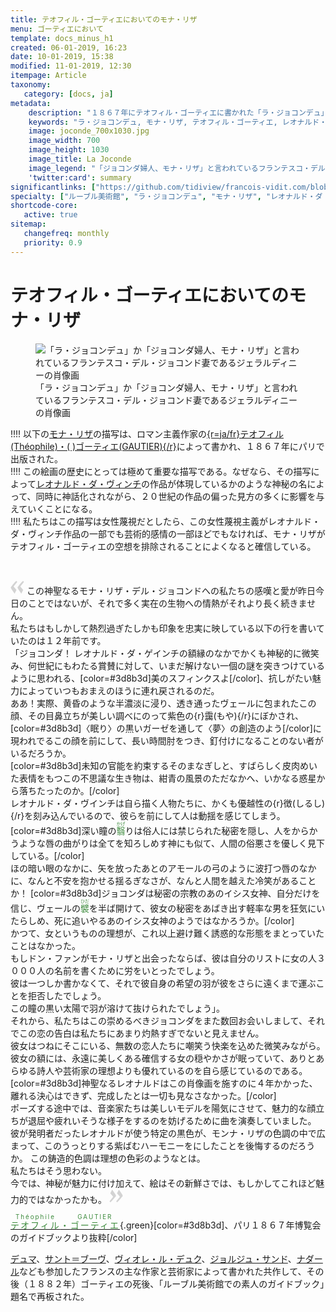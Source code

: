 ```yaml
---
title: テオフィル・ゴーティエにおいてのモナ・リザ
menu: ゴーティエにおいて
template: docs_minus_h1
created: 06-01-2019, 16:23
date: 10-01-2019, 15:38
modified: 11-01-2019, 12:30
itempage: Article
taxonomy:
   category: [docs, ja]
metadata:
    description: "１８６７年にテオフィル・ゴーティエに書かれた「ラ・ジョコンデュ」か「ジョコンダ婦人、モナ・リザ」と言われているフランテスコ・デル・ジョコンド妻であるジェラルディニーの肖像画の最初の描写書の紹介。"
    keywords: "ラ・ジョコンデュ, モナ・リザ, テオフィル・ゴーティエ, レオナルド・ダ・ヴィンチ"
    image: joconde_700x1030.jpg
    image_width: 700
    image_height: 1030
    image_title: La Joconde
    image_legend: "「ジョコンダ婦人、モナ・リザ」と言われているフランテスコ・デル・ジョコンド妻であるジェラルディニーの肖像画"
    'twitter:card': summary
significantlinks: ["https://github.com/tidiview/francois-vidit.com/blob/develop/user/sites/docs/pages/01.home/01.paris/01.louvre/la-joconde/gautier/docs.ja.md"]
specialty: ["ルーブル美術館", "ラ・ジョコンデュ", "モナ・リザ", "レオナルド・ダ・ヴィンチ", "テオフィル・ゴーティエ"]
shortcode-core:
   active: true
sitemap:
   changefreq: monthly
   priority: 0.9
---
```

# テオフィル・ゴーティエにおいてのモナ・リザ

<figure><picture>
<source
sizes="(max-width: 767px) 98vw, (min-width: 959px) 50vw, 86vw"
srcset="
/user/sites/docs/pages/01.home/01.paris/01.louvre/01.la-joconde/01.vasari/la-joconde-280.webp 280w,
/user/sites/docs/pages/01.home/01.paris/01.louvre/01.la-joconde/01.vasari/la-joconde-380.webp 380w,
/user/sites/docs/pages/01.home/01.paris/01.louvre/01.la-joconde/01.vasari/la-joconde-480.webp 480w,
/user/sites/docs/pages/01.home/01.paris/01.louvre/01.la-joconde/01.vasari/la-joconde-640.webp 640w,
/user/sites/docs/pages/01.home/01.paris/01.louvre/01.la-joconde/01.vasari/la-joconde-840.webp 840w,
/user/sites/docs/pages/01.home/01.paris/01.louvre/01.la-joconde/01.vasari/la-joconde-1280.webp 1280w,
/user/sites/docs/pages/01.home/01.paris/01.louvre/01.la-joconde/01.vasari/la-joconde-1600.webp 1600w,
/user/sites/docs/pages/01.home/01.paris/01.louvre/01.la-joconde/01.vasari/la-joconde-1920.webp 1920w"
type="image/webp" />
<img
src="/user/sites/docs/pages/01.home/01.paris/01.louvre/01.la-joconde/01.vasari/la-joconde-840.jpg" title="「ラ・ジョコンデュ」か「ジョコンダ婦人、モナ・リザ」と言われているフランテスコ・デル・ジョコンド妻であるジェラルディニーの肖像画" alt="「ラ・ジョコンデュ」か「ジョコンダ婦人、モナ・リザ」と言われているフランテスコ・デル・ジョコンド妻であるジェラルディニーの肖像画" class="class-diane-img"
sizes="(max-width: 767px) 98vw, (min-width: 959px) 50vw, 86vw"
srcset="
/user/sites/docs/pages/01.home/01.paris/01.louvre/01.la-joconde/01.vasari/la-joconde-280.jpg 280w,
/user/sites/docs/pages/01.home/01.paris/01.louvre/01.la-joconde/01.vasari/la-joconde-380.jpg 380w,
/user/sites/docs/pages/01.home/01.paris/01.louvre/01.la-joconde/01.vasari/la-joconde-480.jpg 480w,
/user/sites/docs/pages/01.home/01.paris/01.louvre/01.la-joconde/01.vasari/la-joconde-640.jpg 640w,
/user/sites/docs/pages/01.home/01.paris/01.louvre/01.la-joconde/01.vasari/la-joconde-840.jpg 840w,
/user/sites/docs/pages/01.home/01.paris/01.louvre/01.la-joconde/01.vasari/la-joconde-1280.jpg 1280w,
/user/sites/docs/pages/01.home/01.paris/01.louvre/01.la-joconde/01.vasari/la-joconde-1600.jpg 1600w,
/user/sites/docs/pages/01.home/01.paris/01.louvre/01.la-joconde/01.vasari/la-joconde-1920.jpg 1920w" id="zephyr_et_flore">
</picture><figcaption>「ラ・ジョコンデュ」か「ジョコンダ婦人、モナ・リザ」と言われているフランテスコ・デル・ジョコンド妻であるジェラルディニーの肖像画</figcaption></figure>

!!!! 以下の[モナ・リザ][2]の描写は、ロマン主義作家の[{r=ja/fr}テオフィル(Théophile)・(&#160;)ゴーティエ(GAUTIER){/r}][1]によって書かれ、１８６７年にパリで出版された。  
!!!! この絵画の歴史にとっては極めて重要な描写である。なぜなら、その描写によって[レオナルド・ダ・ヴィンチ][3]の作品が体現しているかのような神秘の名によって、同時に神話化されながら、２０世紀の作品の偏った見方の多くに影響を与えていくことになる。  
!!!! 私たちはこの描写は女性蔑視だとしたら、この女性蔑視主義がレオナルド・ダ・ヴィンチ作品の一部でも芸術的感情の一部ほどでもなければ、モナ・リザがテオフィル・ゴーティエの空想を排除されることによくなると確信している。

<br>

<span><svg xmlns="http://www.w3.org/2000/svg" width="22px" height="22px" viewBox="0 0 78 78" fill="lightgrey" opacity="1"><path d="M76.5 9.0009L57.0898 32.605c-.88226 1.10283-.88226 1.54397-.88226 1.76454 0 1.10286 1.76455 3.30857 2.8674 4.632l13.0167 14.99877L61.50123 74.9545 50.4727 59.51456c-2.87047-3.97028-10.80793-15.88413-10.80793-19.19267 0-1.76458.6617-2.4263 6.6171-9.7051C60.8395 12.74754 63.04522 10.98297 70.98575 3.0455L76.5 9.00092zm-38.16172 0L18.9281 32.605c-.88228 1.10283-.88228 1.54397-.88228 1.76454 0 1.10286 1.76457 3.30857 2.86742 4.632L33.92688 54.0003 23.3395 74.9545 12.30793 59.51456C9.44053 55.54428 1.5 43.63043 1.5 40.3219c0-1.76458.6617-2.4263 6.6171-9.7051C22.67475 12.74754 24.88043 10.98297 32.82097 3.0455l5.51732 5.9554z"/></svg></span> 
この神聖なるモナ・リザ・デル・ジョコンドへの私たちの感嘆と愛が昨日今日のことではないが、それで多く実在の生物への情熱がそれより長く続きません。  
私たちはもしかして熱烈過ぎたしかも印象を忠実に映している以下の行を書いていたのは１２年前です。  
「ジョコンダ！
レオナルド・ダ・ゲインチの額縁のなかでかくも神秘的に微笑み、何世紀にもわたる賞賛に対して、いまだ解けない一個の謎を突きつけているように思われる、[color=#3d8b3d]美のスフィンクスよ[/color]、抗しがたい魅力によっていつもおまえのほうに連れ戻されるのだ。  
ああ！実際、黄昏のような半濃淡に浸り、透き通ったヴェールに包まれたこの顔、その目鼻立ちが美しい調べにのって紫色の{r}靄(もや){/r}にぼかされ、[color=#3d8b3d]〈眠り〉の黒いガーゼを通して〈夢〉の創造のよう[/color]に現われでるこの顔を前にして、長い時間肘をつき、釘付けになることのない者がいるだろうか。  
[color=#3d8b3d]未知の官能を約束するそのまなぎしと、すばらしく皮肉めいた表情をもつこの不思議な生き物は、紺青の風景のただなかへ、いかなる惑星から落ちたったのか。[/color]  
レオナルド・ダ・ヴインチは自ら描く人物たちに、かくも優越性の{r}徴(しるし){/r}を刻み込んでいるので、彼らを前にして人は動揺を感じてしまう。  
[color=#3d8b3d]深い瞳の<ruby style="color:#3d8b3d;">翳<rp>(</rp><rt style="color:#3d8b3d;">かげ</rt><rp>)</rp></ruby>りは俗人には禁じられた秘密を隠し、人をからかうような唇の曲がりは全てを知ろしめす神にも似て、人間の俗悪さを優しく見下している。[/color]  
ほの暗い眼のなかに、矢を放ったあとのアモールの弓のように波打つ唇のなかに、なんと不安を抱かせる揺るぎなさが、なんと人間を越えた冷笑があることか！
[color=#3d8b3d]ジョコンダは秘密の宗教のあのイシス女神、自分だけを信じ、ヴェールの<ruby style="color:#3d8b3d;">襞<rp>(</rp><rt style="color:#3d8b3d;">ひだ</rt><rp>)</rp></ruby>を半ば開けて、彼女の秘密をあばき出す軽率な男を狂気にいたらしめ、死に追いやるあのイシス女神のようではなかろうか。[/color]  
かつて、女というものの理想が、これ以上避け難く誘惑的な形態をまとっていたことはなかった。   
もしドン・ファンがモナ・リザと出会ったならば、彼は自分のリストに女の人３０００人の名前を書くために労をいとったでしょう。  
彼は一つしか書かなくて、それで彼自身の希望の羽が彼をさらに遠くまで運ぶことを拒否したでしょう。  
この瞳の黒い太陽で羽が溶けて抜けられたでしょう」。  
それから、私たちはこの崇めるべきジョコンダをまた数回お会いしまして、それでこの恋の告白は私たちにあまり灼熱すぎでないと見えません。  
彼女はつねにそこにいる、無数の恋人たちに嘲笑う快楽を込めた微笑みながら。  
彼女の額には、永遠に美しくある確信する女の穏やかさが眠っていて、ありとあらゆる詩人や芸術家の理想よりも優れているのを自ら感じているのである。   
[color=#3d8b3d]神聖なるレオナルドはこの肖像画を施すのに４年かかった、離れる決心はできず、完成したとは一切も見なさなかった。[/color]  
ポーズする途中では、音楽家たちは美しいモデルを陽気にさせて、魅力的な顔立ちが退屈や疲れいそうな様子をするのを妨げるために曲を演奏していました。  
彼が発明者だったレオナルドが使う特定の黒色が、モンナ・リザの色調の中で広まって、このうっとりする紫ばむハーモニーをにしたことを後悔するのだろうか。
この鋳造的色調は理想の色彩のようなとは。  
私たちはそう思わない。   
今では、神秘が魅力に付け加えて、絵はその新鮮さでは、もしかしてこれほど魅力的ではなかったかも。 <span><svg xmlns="http://www.w3.org/2000/svg" width="22px" height="22px" viewBox="0 0 78 78" fill="lightgrey" opacity="1"><path d="M1.5 68.9991L20.9102 45.395c.88226-1.10283.88226-1.54397.88226-1.76454 0-1.10286-1.76455-3.30857-2.8674-4.632L5.90836 23.9997 16.49877 3.0455 27.5273 18.48544c2.87047 3.97028 10.80793 15.88413 10.80793 19.19267 0 1.76458-.6617 2.4263-6.6171 9.7051C17.1605 65.25246 14.95478 67.01703 7.01425 74.9545L1.5 68.99908zm38.16172 0L59.0719 45.395c.88228-1.10283.88228-1.54397.88228-1.76454 0-1.10286-1.76457-3.30857-2.86742-4.632L44.07312 23.9997 54.6605 3.0455l11.03157 15.43992C68.55947 22.45572 76.5 34.36957 76.5 37.6781c0 1.76458-.6617 2.4263-6.6171 9.7051C55.32526 65.25246 53.11957 67.01703 45.17904 74.9545l-5.51732-5.9554z"/></svg></span>

[<ruby lang="ja" style="letter-spacing: 2px;color:#3d8b3d;">テオフィル<rp>(</rp><rt lang="fr" style="font-size: 70%;color:#3d8b3d;">Théophile</rt><rp>)</rp>・<rp>(</rp><rt lang="fr" style="font-size: 70%;color:#3d8b3d;">&#160;</rt><rp>)</rp>ゴーティエ<rp>(</rp><rt lang="fr" style="font-size: 70%;color:#3d8b3d;">GAUTIER</rt><rp>)</rp></ruby>][1]{.green}[color=#3d8b3d]、パリ１８６７年博覧会のガイドブックより抜粋[/color]

 [デュマ][4]、[サント＝ブーヴ][5]、[ヴィオレ・ル・デュク][6]、[ジョルジュ・サンド][7]、[ナダール][8]なども参加したフランスの主な作家と芸術家によって書かれた共作して、その後（１８８２年）ゴーティエの死後、「ルーブル美術館での素人のガイドブック」題名で再板された。

[1]: https://ja.wikipedia.org/wiki/テオフィル・ゴーティエ "https://ja.wikipedia.org/wiki/テオフィル・ゴーティエ"
[2]: https://ja.wikipedia.org/wiki/モナ・リザ "https://ja.wikipedia.org/wiki/モナ・リザ"
[3]: https://ja.wikipedia.org/wiki/レオナルド・ダ・ヴィンチ "https://ja.wikipedia.org/wiki/レオナルド・ダ・ヴィンチ"
[4]: https://ja.wikipedia.org/wiki/アレクサンドル・デュマ・フィス "https://ja.wikipedia.org/wiki/アレクサンドル・デュマ・フィス"
[5]: https://ja.wikipedia.org/wiki/シャルル＝オーギュスタン・サント＝ブーヴ "https://ja.wikipedia.org/wiki/シャルル＝オーギュスタン・サント＝ブーヴ"
[6]: https://ja.wikipedia.org/wiki/ウジェーヌ・エマニュエル・ヴィオレ・ル・デュク "https://ja.wikipedia.org/wiki/ウジェーヌ・エマニュエル・ヴィオレ・ル・デュク"
[7]: https://ja.wikipedia.org/wiki/ジョルジュ・サンド "https://ja.wikipedia.org/wiki/ジョルジュ・サンド"
[8]: https://ja.wikipedia.org/wiki/ナダール "https://ja.wikipedia.org/wiki/ナダール"